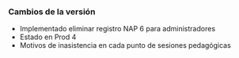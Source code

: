 <h3>Cambios de la versión</h3>

<ul>
    <li>Implementado eliminar registro NAP 6 para administradores</li>
    <li>Estado en Prod 4</li>
    <li>Motivos de inasistencia en cada punto de sesiones pedagógicas</li>
</ul>        
